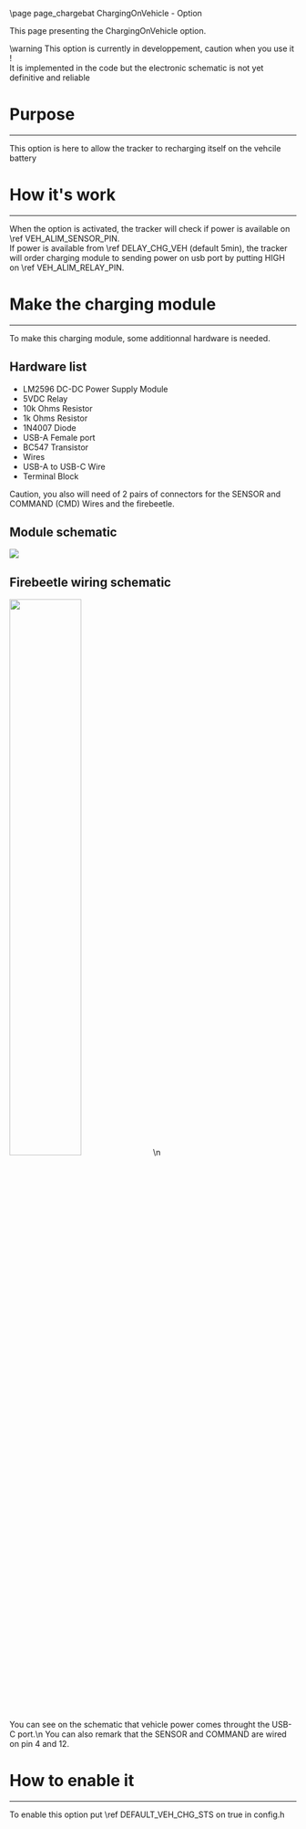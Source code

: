 \page page_chargebat ChargingOnVehicle - Option

This page presenting the ChargingOnVehicle option.

\warning This option is currently in developpement, caution when you use it !<br>
It is implemented in the code but the electronic schematic is not yet definitive and reliable

# Purpose
***
This option is here to allow the tracker to recharging itself on the vehcile battery

# How it's work
***
When the option is activated, the tracker will check if power is available on \ref VEH_ALIM_SENSOR_PIN.<br>
If power is available from \ref DELAY_CHG_VEH (default 5min), the tracker will order charging module to sending power on usb port
by putting HIGH on \ref VEH_ALIM_RELAY_PIN.

# Make the charging module
***
To make this charging module, some additionnal hardware is needed.
## Hardware list
- LM2596 DC-DC Power Supply Module
- 5VDC Relay
- 10k Ohms Resistor
- 1k Ohms Resistor
- 1N4007 Diode
- USB-A Female port
- BC547 Transistor
- Wires
- USB-A to USB-C Wire
- Terminal Block

Caution, you also will need of 2 pairs of connectors for the SENSOR and COMMAND (CMD) Wires and the firebeetle.

## Module schematic

<img src="./src/media/charging_on_vehicle.png">

## Firebeetle wiring schematic

<img src="./src/media/charging_on_veh_esp.png" width="50%" height="50%">\n

You can see on the schematic that vehicle power comes throught the USB-C port.\n
You can also remark that the SENSOR and COMMAND are wired on pin 4 and 12.

# How to enable it
***
To enable this option put \ref DEFAULT_VEH_CHG_STS on true in config.h
